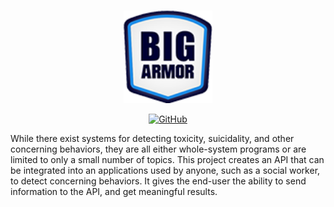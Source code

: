 <p align="center">
    <br>
    <img src="https://raw.githubusercontent.com/andronikmk/toxic-content-monitoring/master/docs/_static/Big-Armor-Logo.png" width="142"/>
    <br>
<p>

<p align="center">
    <a href="https://github.com/andronikmk/toxic-content-monitoring/blob/master/LICENSE">
        <img alt="GitHub" src="https://img.shields.io/badge/License-MIT-yellow.svg">
    </a>
</p>
While there exist systems for detecting toxicity, suicidality, and other concerning behaviors, 
they are all either whole-system programs or are limited to only a small number of topics. 
This project creates an API that can be integrated into an applications used by anyone, such as 
a social worker, to detect concerning behaviors. It gives the end-user the ability to send 
information to the API, and get meaningful results.
